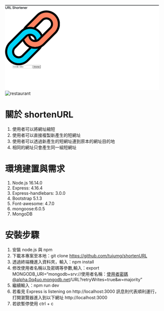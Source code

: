 <img width="1215" alt="restaurant" src="https://github.com/tujumg/shortenURL/blob/master/%E6%88%AA%E5%9C%96/%E6%88%AA%E5%9C%96%202022-05-27%20%E4%B8%8B%E5%8D%884.54.48.png">
<img width="1215" alt="restaurant" src="hhttps://github.com/tujumg/shortenURL/blob/master/%E6%88%AA%E5%9C%96/%E6%88%AA%E5%9C%96%202022-05-27%20%E4%B8%8B%E5%8D%884.53.47.png">

# 關於 shortenURL

1. 使用者可以將網址縮短
2. 使用者可以直接複製新產生的短網址
3. 使用者可以透過新產生的短網址連到原本的網址目的地
4. 相同的網址只會產生同一組短網址

# 環境建置與需求

1. Node.js 16.14.0
2. Express: 4.16.4
3. Express-handlebars: 3.0.0
4. Bootstrap 5.1.3
5. Font-awesome: 4.7.0
6. mongoose:6.0.5
7. MongoDB

# 安裝步驟

1. 安裝 node.js 與 npm
2. 下載本專案至本地：git clone https://github.com/tujumg/shortenURL
3. 透過終端機進入資料夾，輸入：npm install
4. 修改使用者名稱以及密碼等參數,輸入：export MONGODB_URI=“mongodb+srv://使用者名稱：使用者密碼@alpha.0q4uo.mongodb.net/URL?retryWrites=true&w=majority”
5. 繼續輸入：npm run dev
6. 若看見 Express is listening on http://localhost:3000 訊息則代表順利運行，打開瀏覽器進入到以下網址 http://localhost:3000
7. 若欲暫停使用 ctrl + c
